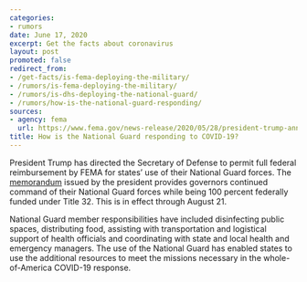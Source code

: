 ```yaml
---
categories:
- rumors
date: June 17, 2020
excerpt: Get the facts about coronavirus
layout: post
promoted: false
redirect_from:
- /get-facts/is-fema-deploying-the-military/
- /rumors/is-fema-deploying-the-military/
- /rumors/is-dhs-deploying-the-national-guard/
- /rumors/how-is-the-national-guard-responding/
sources:
- agency: fema
  url: https://www.fema.gov/news-release/2020/05/28/president-trump-announces-extension-title-32-orders
title: How is the National Guard responding to COVID-19?
---
```


President Trump has directed the Secretary of Defense to permit full federal reimbursement by FEMA for states’ use of their National Guard forces. The [memorandum](https://www.whitehouse.gov/presidential-actions/memorandum-governors-use-national-guard-respond-covid-19-facilitate-economic-recovery/) issued by the president provides governors continued command of their National Guard forces while being 100 percent federally funded under Title 32. This is in effect through August 21.

National Guard member responsibilities have included disinfecting public spaces, distributing food, assisting with transportation and logistical support of health officials and coordinating with state and local health and emergency managers. The use of the National Guard has enabled states to use the additional resources to meet the missions necessary in the whole-of-America COVID-19 response.